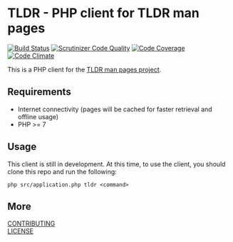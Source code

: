 # TLDR - PHP client for TLDR man pages #

[![Build Status](https://travis-ci.org/garethellis36/tldr-php.svg?branch=master)](https://travis-ci.org/garethellis36/tldr-php)
[![Scrutinizer Code Quality](https://scrutinizer-ci.com/g/garethellis36/tldr-php/badges/quality-score.png?b=master)](https://scrutinizer-ci.com/g/garethellis36/tldr-php/?branch=master)
[![Code Coverage](https://scrutinizer-ci.com/g/garethellis36/tldr-php/badges/coverage.png?b=master)](https://scrutinizer-ci.com/g/garethellis36/tldr-php/?branch=master)
[![Code Climate](https://codeclimate.com/github/garethellis36/tldr-php/badges/gpa.svg)](https://codeclimate.com/github/garethellis36/tldr-php)

This is a PHP client for the [TLDR man pages project](https://github.com/tldr-pages/tldr).

## Requirements ##

- Internet connectivity (pages will be cached for faster retrieval and offline usage)
- PHP >= 7

## Usage ##

This client is still in development. At this time, to use the client, you should clone this repo and
run the following:

`php src/application.php tldr <command>`

## More ##

[CONTRIBUTING](contributing.md)   
[LICENSE](license.md)